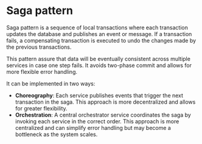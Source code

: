 # Saga pattern

Saga pattern is a sequence of local transactions where each transaction updates
the database and publishes an event or message. If a transaction fails, a
compensating transaction is executed to undo the changes made by the previous
transactions.

This pattern assure that data will be eventually consistent across multiple
services in case one step fails. It avoids two-phase commit and allows for more
flexible error handling.

It can be implemented in two ways:

- **Choreography**: Each service publishes events that trigger the next
  transaction in the saga. This approach is more decentralized and allows for
  greater flexibility.
- **Orchestration**: A central orchestrator service coordinates the saga by
  invoking each service in the correct order. This approach is more centralized
  and can simplify error handling but may become a bottleneck as the system
  scales.
